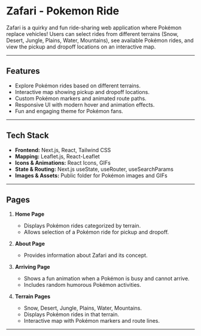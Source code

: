 # Zafari - Pokemon Ride

Zafari is a quirky and fun ride-sharing web application where Pokémon replace vehicles! Users can select rides from different terrains (Snow, Desert, Jungle, Plains, Water, Mountains), see available Pokémon rides, and view the pickup and dropoff locations on an interactive map.

---

## Features

- Explore Pokémon rides based on different terrains.
- Interactive map showing pickup and dropoff locations.
- Custom Pokémon markers and animated route paths.
- Responsive UI with modern hover and animation effects.
- Fun and engaging theme for Pokémon fans.

---

## Tech Stack

- **Frontend:** Next.js, React, Tailwind CSS
- **Mapping:** Leaflet.js, React-Leaflet
- **Icons & Animations:** React Icons, GIFs
- **State & Routing:** Next.js useState, useRouter, useSearchParams
- **Images & Assets:** Public folder for Pokémon images and GIFs

---

## Pages

1. **Home Page**
   - Displays Pokémon rides categorized by terrain.
   - Allows selection of a Pokémon ride for pickup and dropoff.

2. **About Page**
   - Provides information about Zafari and its concept.

3. **Arriving Page**
   - Shows a fun animation when a Pokémon is busy and cannot arrive.
   - Includes random humorous Pokémon activities.

4. **Terrain Pages**
   - Snow, Desert, Jungle, Plains, Water, Mountains.
   - Displays Pokémon rides in that terrain.
   - Interactive map with Pokémon markers and route lines.

---
